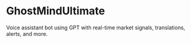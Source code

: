 # GhostMindUltimate

Voice assistant bot using GPT with real-time market signals, translations, alerts, and more.